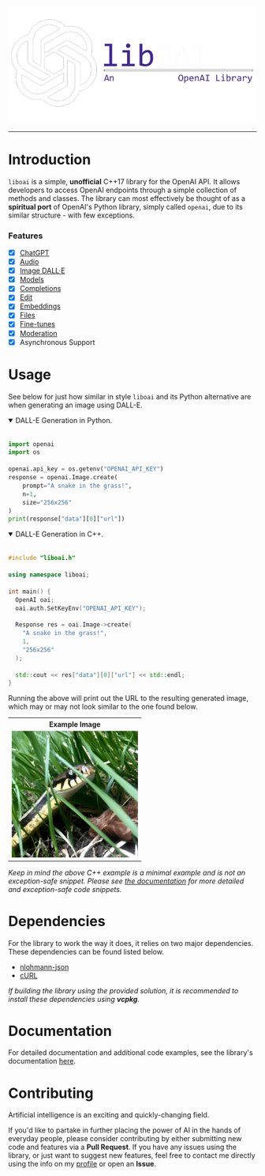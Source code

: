 <p align="center">
  <img src="/images/_logo.png">
</p>

<hr>
<h1>Introduction</h1>
<p><code>liboai</code> is a simple, <b>unofficial</b> C++17 library for the OpenAI API. It allows developers to access OpenAI endpoints through a simple collection of methods and classes. The library can most effectively be thought of as a <b>spiritual port</b> of OpenAI's Python library, simply called <code>openai</code>, due to its similar structure - with few exceptions.

<h3>Features</h3>

- [x] [ChatGPT](https://github.com/D7EAD/liboai/tree/main/documentation/chat)
- [X] [Audio](https://github.com/D7EAD/liboai/tree/main/documentation/audio)
- [x] [Image DALL·E](https://github.com/D7EAD/liboai/tree/main/documentation/images)
- [x] [Models](https://github.com/D7EAD/liboai/tree/main/documentation/models)
- [x] [Completions](https://github.com/D7EAD/liboai/tree/main/documentation/completions) 
- [x] [Edit](https://github.com/D7EAD/liboai/tree/main/documentation/edits) 
- [x] [Embeddings](https://github.com/D7EAD/liboai/tree/main/documentation/embeddings) 
- [x] [Files](https://github.com/D7EAD/liboai/tree/main/documentation/files) 
- [x] [Fine-tunes](https://github.com/D7EAD/liboai/tree/main/documentation/fine-tunes) 
- [x] [Moderation](https://github.com/D7EAD/liboai/tree/main/documentation/moderations)
- [X] Asynchronous Support

<h1>Usage</h1>
See below for just how similar in style <code>liboai</code> and its Python alternative are when generating an image using DALL-E.</p>
<details open>
<summary>DALL-E Generation in Python.</summary>
<br>

```py
import openai
import os

openai.api_key = os.getenv("OPENAI_API_KEY")
response = openai.Image.create(
    prompt="A snake in the grass!",
    n=1,
    size="256x256"
)
print(response["data"][0]["url"])
```
</details>

<details open>
<summary>DALL-E Generation in C++.</summary>
<br>

```cpp
#include "liboai.h"

using namespace liboai;

int main() {
  OpenAI oai;
  oai.auth.SetKeyEnv("OPENAI_API_KEY");
	
  Response res = oai.Image->create(
    "A snake in the grass!",
    1,
    "256x256"
  );

  std::cout << res["data"][0]["url"] << std::endl;
}
```

</details>

<p>Running the above will print out the URL to the resulting generated image, which may or may not look similar to the one found below.</p>
<table>
<tr>
<th>Example Image</th>
</tr>
<td>

<img src="/images/snake.png">

</td>
</tr>
</table>

<p><i>Keep in mind the above C++ example is a minimal example and is not an exception-safe snippet. Please see <a href="/documentation">the documentation</a> for more detailed and exception-safe code snippets.</i></p>

<h1>Dependencies</h1>
<p>For the library to work the way it does, it relies on two major dependencies. These dependencies can be found listed below.<p>

- <a href="https://github.com/nlohmann/json">nlohmann-json</a>
- <a href="https://curl.se/">cURL</a>

*If building the library using the provided solution, it is recommended to install these dependencies using <b>vcpkg</b>.*

<h1>Documentation</h1>
<p>For detailed documentation and additional code examples, see the library's documentation <a href="/documentation">here</a>.

<h1>Contributing</h1>
<p>Artificial intelligence is an exciting and quickly-changing field. 

If you'd like to partake in further placing the power of AI in the hands of everyday people, please consider contributing by either submitting new code and features via a **Pull Request**. If you have any issues using the library, or just want to suggest new features, feel free to contact me directly using the info on my <a href="https://github.com/D7EAD">profile</a> or open an **Issue**.
